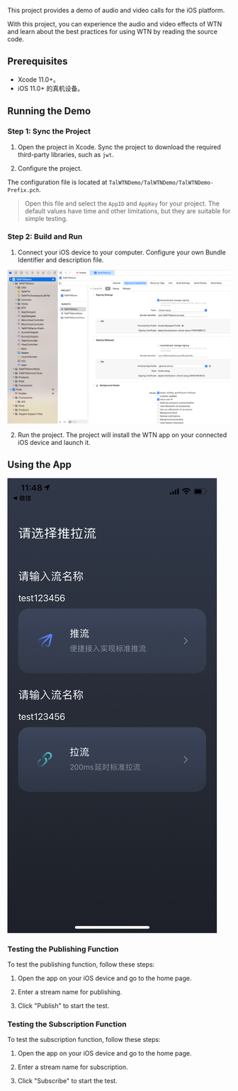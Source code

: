 This project provides a demo of audio and video calls for the iOS platform.

With this project, you can experience the audio and video effects of WTN and learn about the best practices for using WTN by reading the source code.

## Prerequisites

- Xcode 11.0+。
- iOS 11.0+ 的真机设备。

## Running the Demo

### Step 1: Sync the Project

1. Open the project in Xcode. Sync the project to download the required third-party libraries, such as `jwt`.

2. Configure the project.

The configuration file is located at `TalWTNDemo/TalWTNDemo/TalWTNDemo-Prefix.pch`.

> Open this file and select the `AppID` and `AppKey` for your project. The default values have time and other limitations, but they are suitable for simple testing.

### Step 2: Build and Run

1. Connect your iOS device to your computer. Configure your own Bundle Identifier and description file.

![AS](./docs/project.png)

2. Run the project. The project will install the WTN app on your connected iOS device and launch it.

## Using the App

![App](./docs/main.png)

### Testing the Publishing Function

To test the publishing function, follow these steps:

1. Open the app on your iOS device and go to the home page.

2. Enter a stream name for publishing.

3. Click "Publish" to start the test.

### Testing the Subscription Function

To test the subscription function, follow these steps:

1. Open the app on your iOS device and go to the home page.

2. Enter a stream name for subscription.

3. Click "Subscribe" to start the test.
